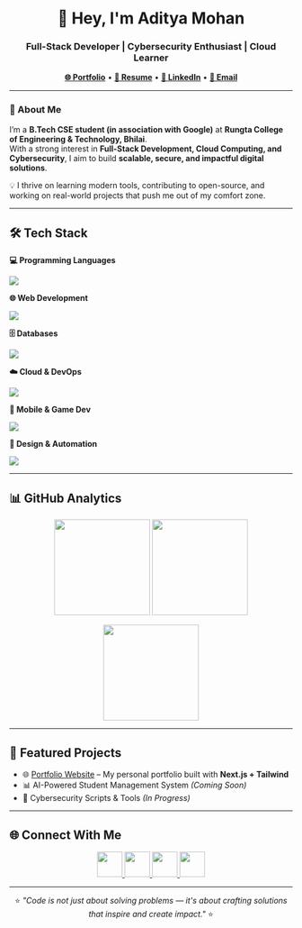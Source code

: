 <!-- HEADER -->
<h1 align="center">👋 Hey, I'm Aditya Mohan</h1>
<h3 align="center">Full-Stack Developer | Cybersecurity Enthusiast | Cloud Learner</h3>

<p align="center">
  <a href="https://adityamohan.tech" target="_blank"><b>🌐 Portfolio</b></a> •
  <a href="https://adityamohan.info" target="_blank"><b>📄 Resume</b></a> •
  <a href="https://linkedin.com/in/aditya-mohan-cse" target="_blank"><b>💼 LinkedIn</b></a> •
  <a href="mailto:adityamohan.cse@gmail.com"><b>📧 Email</b></a>
</p>

---

<!-- ABOUT -->
### 🚀 About Me
I’m a **B.Tech CSE student (in association with Google)** at **Rungta College of Engineering & Technology, Bhilai**.  
With a strong interest in **Full-Stack Development, Cloud Computing, and Cybersecurity**, I aim to build **scalable, secure, and impactful digital solutions**.  

💡 I thrive on learning modern tools, contributing to open-source, and working on real-world projects that push me out of my comfort zone.  

---

<!-- TECH STACK -->
## 🛠️ Tech Stack  

**💻 Programming Languages**  
<p>
  <img src="https://skillicons.dev/icons?i=python,java,cpp,typescript,javascript,c,cs,go" />
</p>

**🌐 Web Development**  
<p>
  <img src="https://skillicons.dev/icons?i=react,nextjs,nodejs,express,django,tailwind,html,css" />
</p>

**🗄️ Databases**  
<p>
  <img src="https://skillicons.dev/icons?i=mysql,postgresql,mongodb,oracle" />
</p>

**☁️ Cloud & DevOps**  
<p>
  <img src="https://skillicons.dev/icons?i=gcp,aws,azure,firebase,docker,git,linux" />
</p>

**📱 Mobile & Game Dev**  
<p>
  <img src="https://skillicons.dev/icons?i=androidstudio,kotlin,flutter,unity" />
</p>

**🎨 Design & Automation**  
<p>
  <img src="https://skillicons.dev/icons?i=figma,photoshop" />
</p>

---

<!-- GITHUB STATS -->
## 📊 GitHub Analytics

<p align="center">
  <img src="https://github-readme-stats.vercel.app/api?username=adityamohan-cse&show_icons=true&theme=tokyonight&hide_border=true" height="170"/>
  <img src="https://github-readme-streak-stats.herokuapp.com/?user=adityamohan-cse&theme=tokyonight&hide_border=true" height="170"/>
</p>

<p align="center">
  <img src="https://github-readme-stats.vercel.app/api/top-langs/?username=adityamohan-cse&layout=compact&theme=tokyonight&hide_border=true" height="170"/>
</p>

---

<!-- FEATURED PROJECTS -->
## 📌 Featured Projects
- 🌐 [Portfolio Website](https://adityamohan.tech) – My personal portfolio built with **Next.js + Tailwind**  
- 📊 AI-Powered Student Management System *(Coming Soon)*  
- 🔐 Cybersecurity Scripts & Tools *(In Progress)*  

---

<!-- CONNECT -->
## 🌐 Connect With Me
<p align="center">
  <a href="https://linkedin.com/in/aditya-mohan-cse" target="_blank">
    <img src="https://skillicons.dev/icons?i=linkedin" width="45"/>
  </a>
  <a href="https://twitter.com/adityamohan_cse" target="_blank">
    <img src="https://skillicons.dev/icons?i=twitter" width="45"/>
  </a>
  <a href="https://instagram.com/adityamohan.cse" target="_blank">
    <img src="https://skillicons.dev/icons?i=instagram" width="45"/>
  </a>
  <a href="mailto:adityamohan.cse@gmail.com" target="_blank">
    <img src="https://skillicons.dev/icons?i=gmail" width="45"/>
  </a>
</p>

---

<p align="center">
  ⭐ <i>"Code is not just about solving problems — it's about crafting solutions that inspire and create impact."</i> ⭐
</p>
